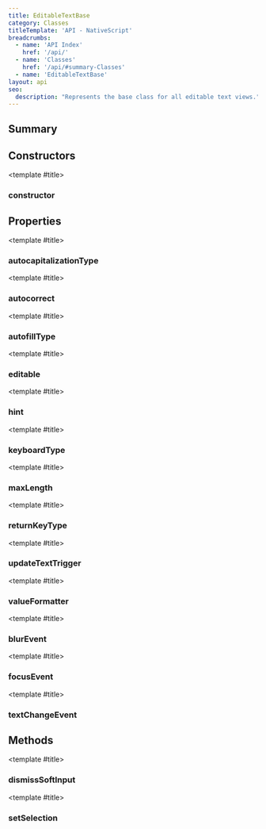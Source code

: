 ```yaml
---
title: EditableTextBase
category: Classes
titleTemplate: 'API - NativeScript'
breadcrumbs: 
  - name: 'API Index'
    href: '/api/'
  - name: 'Classes'
    href: '/api/#summary-Classes'
  - name: 'EditableTextBase'
layout: api
seo:
  description: "Represents the base class for all editable text views."
---
```


<!-- This page is auto generated, do not edit manually. -->
<!-- Run "yarn generate:api-docs" to regenerate -->

<script setup lang="ts">
  import { provide } from "vue";
  import API_DATA from "./EditableTextBase.data.json";
  
  provide('API_DATA', API_DATA);
</script>

<APIRefHierarchy v-once />

<APIRefComment commentBase64="eyJibG9ja1RhZ3MiOltdLCJtb2RpZmllclRhZ3MiOnt9LCJzdW1tYXJ5IjpbeyJraW5kIjoidGV4dCIsInRleHQiOiJSZXByZXNlbnRzIHRoZSBiYXNlIGNsYXNzIGZvciBhbGwgZWRpdGFibGUgdGV4dCB2aWV3cy4ifV19" v-once />

## <Heading ignore>Summary</Heading>

<APIRefSummary v-once />

## Constructors

<div class="">

<APIRef for="33600" v-once>

<template #title>

### constructor

</template>

</APIRef>

</div>

## Properties

<div class="">

<APIRef for="33605" v-once>

<template #title>

### autocapitalizationType

</template>

</APIRef>

</div>

<div class="">

<APIRef for="33608" v-once>

<template #title>

### autocorrect

</template>

</APIRef>

</div>

<div class="">

<APIRef for="33606" v-once>

<template #title>

### autofillType

</template>

</APIRef>

</div>

<div class="">

<APIRef for="33607" v-once>

<template #title>

### editable

</template>

</APIRef>

</div>

<div class="">

<APIRef for="33609" v-once>

<template #title>

### hint

</template>

</APIRef>

</div>

<div class="">

<APIRef for="33602" v-once>

<template #title>

### keyboardType

</template>

</APIRef>

</div>

<div class="">

<APIRef for="33610" v-once>

<template #title>

### maxLength

</template>

</APIRef>

</div>

<div class="">

<APIRef for="33603" v-once>

<template #title>

### returnKeyType

</template>

</APIRef>

</div>

<div class="">

<APIRef for="33604" v-once>

<template #title>

### updateTextTrigger

</template>

</APIRef>

</div>

<div class="">

<APIRef for="33611" v-once>

<template #title>

### valueFormatter

</template>

</APIRef>

</div>

<div class="isPublic isStatic">

<APIRef for="33518" v-once>

<template #title>

### blurEvent

</template>

</APIRef>

</div>

<div class="isPublic isStatic">

<APIRef for="33519" v-once>

<template #title>

### focusEvent

</template>

</APIRef>

</div>

<div class="isPublic isStatic">

<APIRef for="33520" v-once>

<template #title>

### textChangeEvent

</template>

</APIRef>

</div>

## Methods

<div class="">

<APIRef for="33615" v-once>

<template #title>

### dismissSoftInput

</template>

</APIRef>

</div>

<div class="isPublic">

<APIRef for="33620" v-once>

<template #title>

### setSelection

</template>

</APIRef>

</div>
